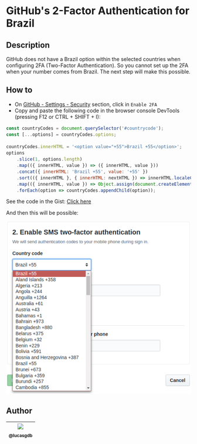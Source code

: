 # GitHub's 2-Factor Authentication for Brazil

## Description

GitHub does not have a Brazil option within the selected countries when configuring 2FA (Two-Factor Authentication). So you cannot set up the 2FA when your number comes from Brazil. The next step will make this possible. 

## How to

- On [GitHub - Settings - Security](https://github.com/settings/security) section, click in `Enable 2FA`
- Copy and paste the following code in the browser console DevTools (pressing F12 or CTRL + SHIFT + I):

```js
const countryCodes = document.querySelector('#countrycode');
const [...options] = countryCodes.options;

countryCodes.innerHTML = '<option value="+55">Brazil +55</option>';
options
	.slice(1, options.length)
	.map(({ innerHTML, value }) => ({ innerHTML, value }))
	.concat({ innerHTML: 'Brazil +55', value: '+55' })
	.sort(({ innerHTML }, { innerHTML: nextHTML }) => innerHTML.localeCompare(nextHTML))
	.map(({ innerHTML, value }) => Object.assign(document.createElement('option'), { innerHTML, value }))
	.forEach(option => countryCodes.appendChild(option));
```

See the code in the Gist: [Click here](https://gist.github.com/lucasgdb/3ee5dff4a4d2447fa40d7a2c0660a161)

And then this will be possible:

![printscreen](image/printscreen.png)

## Author

| [<img src="https://avatars3.githubusercontent.com/u/13838273?v=3&s=115"><br><sub>@lucasgdb</sub>](https://github.com/lucasgdb) |
| :----------------------------------------------------------------------------------------------------------------------------: |
